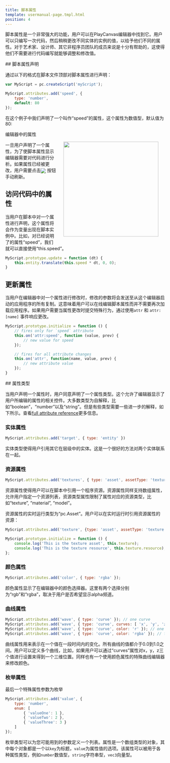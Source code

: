 ```yaml
---
title: 脚本属性
template: usermanual-page.tmpl.html
position: 4
---
```


脚本属性是一个非常强大的功能，用户可以在PlayCanvas编辑器中找到它。用户可以只编写一次代码，然后稍稍更改不同实体的实例的值，以给予他们不同的属性。对于艺术家、设计师、其它非程序员团队的成员来说是十分有帮助的，这使得他们不需要进行代码编写就能够调整和修改值。

## 脚本属性声明

通过以下的格式在脚本文件顶部对脚本属性进行声明：

```javascript
var MyScript = pc.createScript('myScript');

MyScript.attributes.add('speed', {
    type: 'number',
    default: 80
});
```

在这个例子中我们声明了一个叫作“speed”的属性，这个属性为数值型，默认值为80:

编辑器中的属性

<img src="/images/user-manual/scripting/script-attributes.jpg" style="width: 300px; float: right; padding: 20px; padding-top: 0px;"/>

一旦用户声明了一个属性，为了使脚本属性显示编辑器需要对代码进行分析。如果属性已经被更改，用户需要点击<img src="/images/user-manual/scripting/parse-button.jpg" style="display: inline; vertical-align: middle;" /> 按钮手动刷新。

## 访问代码中的属性

当用户在脚本中对一个属性进行声明，这个属性将会作为变量出现在脚本实例中。比如，对已经说明了的属性“speed”，我们就可以直接使用“this.speed”。

```javascript
MyScript.prototype.update = function (dt) {
    this.entity.translate(this.speed * dt, 0, 0);
}
```

## 更新属性

当用户在编辑器中对一个属性进行修改时，修改的参数将会发送至从这个编辑器启动的应用程序的所有复制。这意味着用户可以在线编辑脚本属性而并不需要再次加载应用程序。如果用户需要当属性更改时提交特殊行为，通过使用`attr` 和 `attr:[name]` 事件响应更改。

```javascript
MyScript.prototype.initialize = function () {
    // fires only for `speed` attribute
    this.on('attr:speed', function (value, prev) {
        // new value for speed
    });

    // fires for all attribute changes
    this.on('attr', function(name, value, prev) {
        // new attribute value
    });
}
```

## 属性类型

当用户声明一个属性时，用户同意声明了一个属性类型。这个允许了编辑器显示了用户所编辑的属性的相关控件。大多数类型为自解释，比如“boolean”，“number”以及“string”。但是有些类型需要一些进一步的解释，如下所示。查看[full attribute reference][1]更多信息。

### 实体属性

```javascript
MyScript.attributes.add('target', { type: 'entity' })
```

实体类型使得用户引用其它在层级中的实体。这是一个很好的方法对两个实体联系在一起。

### 资源属性

```javascript
MyScript.attributes.add('textures', { type: 'asset', assetType: 'texture', array: true });
```

资源属性使得用户可以在脚本中引用一个程序资源。资源属性同样支持数组属性，允许用户指定一个资源列表，资源类型属性限制了属性对应的资源类型，比如“texture”, “material”, “model”。

资源属性的实时运行类型为“pc.Asset”。用户可以在实时运行时引用资源属性的资源：

```javascript
MyScript.attributes.add('texture', {type: 'asset', assetType: 'texture'});

MyScript.prototype.initialize = function () {
    console.log('This is the texture asset', this.texture);
    console.log('This is the texture resource', this.texture.resource);
};

```

### 颜色属性

```javascript
MyScript.attributes.add('color', { type: 'rgba' });
```

颜色属性显示了在编辑器中的颜色选择器。这里有两个选择分别为“rgb”和“rgba”，取决于用户是否希望显示alpha频道。

### 曲线属性

```javascript
MyScript.attributes.add('wave', { type: 'curve' }); // one curve
MyScript.attributes.add('wave', { type: 'curve', curves: [ 'x', 'y', 'z' ] }); // three curves: x, y, z
MyScript.attributes.add('wave', { type: 'curve', color: 'r' }); // one curve for red channel
MyScript.attributes.add('wave', { type: 'curve', color: 'rgba' }); // four curves for full color including alpha
```

曲线属性用来表示在一个值在一段时间内的变化。所有曲线的值都介于0.0到1.0之间。用户可以定义多个曲线，比如，如果用户可以通过“curves”属性对x，y，z三个值进行设置来得到一个三维位置。同样也有一个使用颜色属性的特殊曲线编辑器来修改颜色。

### 枚举属性

最后一个特殊属性参数为枚举

```javascript
MyScript.attributes.add('value', {
    type: 'number',
    enum: [
        { 'valueOne': 1 },
        { 'valueTwo': 2 },
        { 'valueThree': 3 }
    ]
});
```

枚举类型可以为您可能用到的参数定义一个列表。属性是一个数组类型的对象，其中每个对象都是一个以`key`为标题，`value`为属性值的选项。该属性可以被用于各种属性类型，例如`number`数值型，`string`字符串型，`vec3`向量型。

[1]: /api/pc.ScriptAttributes.html

